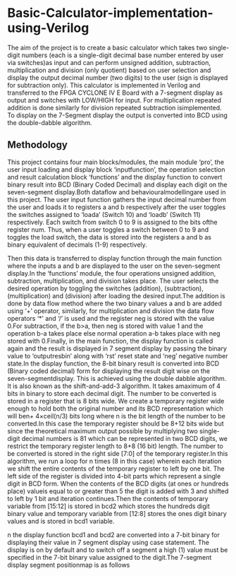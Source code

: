 # Basic-Calculator-implementation-using-Verilog
The aim of the project is to create a basic calculator which takes two single-digit numbers (each is a single-digit decimal base number entered by user via switches)as input and can perform unsigned addition, subtraction, multiplication and division (only quotient) based on user selection and display the output decimal number (two digits) to the user (sign is displayed for subtraction only). This calculator is implemented in Verilog and transferred to the FPGA CYCLONE IV E Board with a 7-segment display as output and switches with LOW/HIGH for input. For multiplication repeated addition is done similarly for division repeated subtraction isimplemented. To display on the 7-Segment display the output is converted into BCD using the double-dabble algorithm.

## Methodology
This project contains four main blocks/modules, the main module ‘pro’, the user input loading and display block ‘inputfunction’, the operation selection and result calculation block ‘functions’ and the display function to convert binary result into BCD (Binary Coded Decimal) and display each digit on the seven-segment display.Both dataflow and behaviouralmodellingare used in this project. The user input function gathers the input decimal number from the user and loads it to registers a and b respectively after the user toggles the switches assigned to ‘loada’ (Switch 10) and ‘loadb’ (Switch 11) respectively. Each switch from switch 0 to 9 is assigned to the bits ofthe register num. Thus, when a user toggles a switch between 0 to 9 and toggles the load switch, the data is stored into the registers a and b as binary equivalent of decimals (1-9) respectively.

Then this data is transferred to display function through the main function where the inputs a and b are displayed to the user on the seven-segment display.In the ‘functions’ module, the four operations unsigned addition, subtraction, multiplication, and division takes place. The user selects the desired operation by toggling the switches (addition), (subtraction), (multiplication) and (division) after loading the desired input.The addition is done by data flow method where the two binary values a and b are added using ‘+’ operator, similarly, for multiplication and division the data flow operators ‘*’ and ‘/’ is used and the register neg is stored with the value 0.For subtraction, if the b>a, then neg is stored with value 1 and the operation b-a takes place else normal operation a-b takes place with neg stored with 0.Finally, in the main function, the display function is called again and the result is displayed in 7 segment display by passing the binary value to ‘outputresbin’ along with ‘rst’ reset state and ‘neg’ negative number state.In the display function, the 8-bit binary result is converted into BCD (Binary coded decimal) form for displaying the result digit wise on the seven-segmentdisplay. This is achieved using the double dabble algorithm. It is also known as the shift-and-add-3 algorithm. It takes amaximum of 4 bits in binary to store each decimal digit. The number to be converted is stored in a register that is 8 bits wide. We create a temporary register wide enough to hold both the original number and its BCD representation which will ben+ 4×ceil(n/3) bits long where n is the bit length of the number to be converted.In this case the temporary register should be 8+12 bits wide but since the theoretical maximum output possible by multiplying two single-digit decimal numbers is 81 which can be represented in two BCD digits, we restrict the temporary register length to 8+8 (16 bit) length. The number to be converted is stored in the right side [7:0] of the temporary register.In this algorithm, we run a loop for n times (8 in this case) wherein each iteration we shift the entire contents of the temporary register to left by one bit. The left side of the register is divided into 4-bit parts which represent a single digit in BCD form. When the contents of the BCD digits (at ones or hundreds place) valueis equal to or greater than 5 the digit is added with 3 and shifted to left by 1 bit and iteration continues.Then the contents of temporary variable from [15:12] is stored in bcd2 which stores the hundreds digit binary value and temporary variable from [12:8] stores the ones digit binary values and is stored in bcd1 variable.

n the display function bcd1 and bcd2 are converted into a 7-bit binary for displaying their value in 7 segment display using case statement. The display is on by default and to switch off a segment a high (1) value must be specified in the 7-bit binary value assigned to the digit.The 7-segment display segment positionmap is as follows
